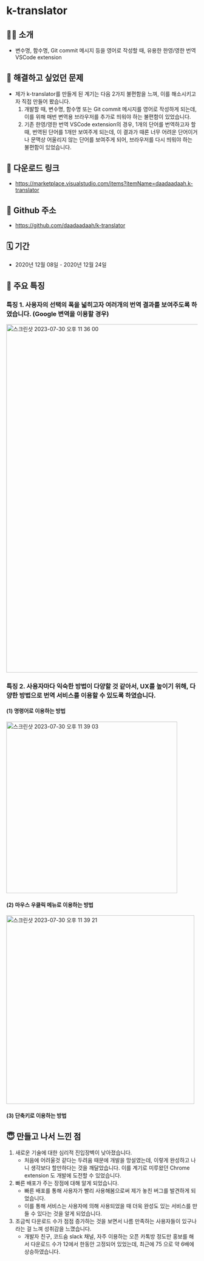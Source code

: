 # k-translator
## 🙇‍♀️ 소개
- 변수명, 함수명, Git commit 메시지 등을 영어로 작성할 때, 유용한 한영/영한 번역 VSCode extension

## 🤔 해결하고 싶었던 문제
- 제가 k-translator를 만들게 된 계기는 다음 2가지 불편함을 느껴, 이를 해소시키고자 직접 만들어 봤습니다.
  1. 개발할 때, 변수명, 함수명 또는 Git commit 메시지를 영어로 작성하게 되는데, 이를 위해 매번 변역용 브라우저를 추가로 띄워야 하는 불편함이 있었습니다.
  2. 기존 한영/영한 번역 VSCode extension의 경우, 1개의 단어를 번역하고자 할 때, 번역된 단어를 1개만 보여주게 되는데, 이 결과가 때론 너무 어려운 단어이거나  문맥상 어울리지 않는 단어를 보여주게 되어, 브라우저를 다시 띄워야 하는 불편함이 있었습니다.

## 🎁 다운로드 링크
- https://marketplace.visualstudio.com/items?itemName=daadaadaah.k-translator

## 🎈 Github 주소
- https://github.com/daadaadaah/k-translator

## 🗓️ 기간
- 2020년 12월 08일 - 2020년 12월 24일

## 🎯 주요 특징
### 특징 1. 사용자의 선택의 폭을 넓히고자 여러개의 번역 결과를 보여주도록 하였습니다. (Google 변역을 이용할 경우)
<img width="914" alt="스크린샷 2023-07-30 오후 11 36 00" src="https://github.com/daadaadaah/daadaadaah/assets/60481383/144758a9-7f8c-41f6-aea4-67f971d66436">

### 특징 2. 사용자마다 익숙한 방법이 다양할 것 같아서, UX를 높이기 위해, 다양한 방법으로 번역 서비스를 이용할 수 있도록 하였습니다.
#### (1) 명령어로 이용하는 방법
<img width="450" alt="스크린샷 2023-07-30 오후 11 39 03" src="https://github.com/daadaadaah/daadaadaah/assets/60481383/61d5229d-4007-4466-a5cb-706b366eacdb">

#### (2) 마우스 우클릭 메뉴로 이용하는 방법
<img width="495" alt="스크린샷 2023-07-30 오후 11 39 21" src="https://github.com/daadaadaah/daadaadaah/assets/60481383/447f2590-2cbe-475b-8d65-4f74da1315f5">

#### (3) 단축키로 이용하는 방법

## 😇 만들고 나서 느낀 점
1. 새로운 기술에 대한 심리적 진입장벽이 낮아졌습니다.
    - 처음에 어려울것 같다는 두려움 때문에 개발을 망설였는데, 이렇게 완성하고 나니 생각보다 할만하다는 것을 깨달았습니다. 이를 계기로 미루왔던 Chrome extension 도 개발에 도전할 수 있었습니다.
2. 빠른 배포가 주는 장점에 대해 알게 되었습니다.
    - 빠른 배포를 통해 사용자가 빨리 사용해봄으로써 제가 놓친 버그를  발견하게 되었습니다.
    - 이를 통해 서비스는 사용자에 의해 사용되었을 때 더욱 완성도 있는 서비스를 만들 수 있다는 것을 알게 되었습니다.
3. 조금씩 다운로드 수가 점점 증가하는 것을 보면서 나름 만족하는 사용자들이 있구나 라는 걸 느껴 성취감을 느꼈습니다.
    - 개발자 친구, 코드숨 slack 채널, 자주 이용하는 오픈 카톡방 정도만 홍보를 해서 다운로드 수가 12에서 한동안 고정되어 있었는데, 최근에 75 으로 약 6배에 상승하였습니다.  

